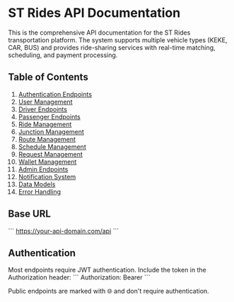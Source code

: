 # ST Rides API Documentation

This is the comprehensive API documentation for the ST Rides transportation platform. The system supports multiple vehicle types (KEKE, CAR, BUS) and provides ride-sharing services with real-time matching, scheduling, and payment processing.

## Table of Contents

1. [Authentication Endpoints](#authentication-endpoints)
2. [User Management](#user-management)
3. [Driver Endpoints](#driver-endpoints)
4. [Passenger Endpoints](#passenger-endpoints)
5. [Ride Management](#ride-management)
6. [Junction Management](#junction-management)
7. [Route Management](#route-management)
8. [Schedule Management](#schedule-management)
9. [Request Management](#request-management)
10. [Wallet Management](#wallet-management)
11. [Admin Endpoints](#admin-endpoints)
12. [Notification System](#notification-system)
13. [Data Models](#data-models)
14. [Error Handling](#error-handling)

## Base URL
\`\`\`
https://your-api-domain.com/api
\`\`\`

## Authentication
Most endpoints require JWT authentication. Include the token in the Authorization header:
\`\`\`
Authorization: Bearer <your-jwt-token>
\`\`\`

Public endpoints are marked with 🌐 and don't require authentication.
